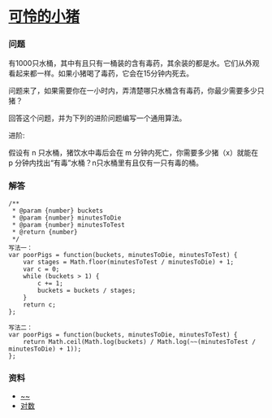# [可怜的小猪](https://leetcode-cn.com/problems/poor-pigs)

### 问题

有1000只水桶，其中有且只有一桶装的含有毒药，其余装的都是水。它们从外观看起来都一样。如果小猪喝了毒药，它会在15分钟内死去。

问题来了，如果需要你在一小时内，弄清楚哪只水桶含有毒药，你最少需要多少只猪？

回答这个问题，并为下列的进阶问题编写一个通用算法。

进阶:

假设有 n 只水桶，猪饮水中毒后会在 m 分钟内死亡，你需要多少猪（x）就能在 p 分钟内找出“有毒”水桶？n只水桶里有且仅有一只有毒的桶。

### 解答

```
/**
 * @param {number} buckets
 * @param {number} minutesToDie
 * @param {number} minutesToTest
 * @return {number}
 */
写法一：
var poorPigs = function(buckets, minutesToDie, minutesToTest) {
    var stages = Math.floor(minutesToTest / minutesToDie) + 1;
    var c = 0;
    while (buckets > 1) {
        c += 1;
        buckets = buckets / stages;
    }
    return c;
};

写法二：
var poorPigs = function(buckets, minutesToDie, minutesToTest) {
    return Math.ceil(Math.log(buckets) / Math.log(~~(minutesToTest / minutesToDie) + 1));
};
```

### 资料

* [~~](https://stackoverflow.com/questions/5971645/what-is-the-double-tilde-operator-in-javascript)
* [对数](https://zh.wikipedia.org/wiki/%E5%AF%B9%E6%95%B0)